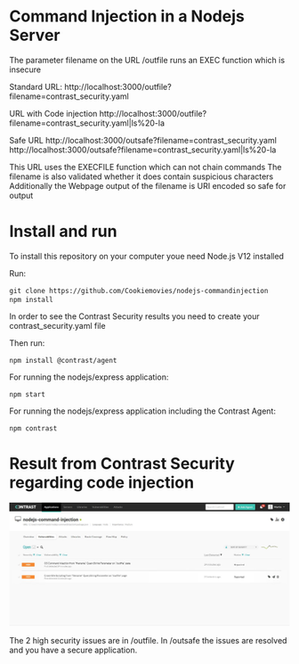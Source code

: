 # Command Injection in a Nodejs Server
The parameter filename on the URL /outfile runs an EXEC function which is insecure

Standard URL:
http://localhost:3000/outfile?filename=contrast_security.yaml

URL with Code injection
http://localhost:3000/outfile?filename=contrast_security.yaml|ls%20-la

Safe URL
http://localhost:3000/outsafe?filename=contrast_security.yaml
http://localhost:3000/outsafe?filename=contrast_security.yaml|ls%20-la

This URL uses the EXECFILE function which can not chain commands
The filename is also validated whether it does contain suspicious characters
Additionally the Webpage output of the filename is URI encoded so safe for output

# Install and run

To install this repository on your computer youe need Node.js V12 installed 

Run:  

```
git clone https://github.com/Cookiemovies/nodejs-commandinjection  
npm install  
```

In order to see the Contrast Security results you need to create your contrast_security.yaml file  

Then run: 

```
npm install @contrast/agent 
```

For running the nodejs/express application:  

```
npm start  
```

For running the nodejs/express application including the Contrast Agent:  

```
npm contrast  
```

# Result from Contrast Security regarding code injection

![Contrast Security](command-injection-outfile.jpg)

The 2 high security issues are in /outfile.
In /outsafe the issues are resolved and you have a secure application.